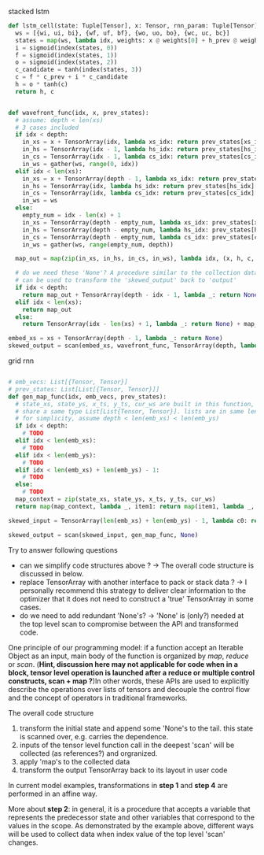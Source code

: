 stacked lstm
```python
def lstm_cell(state: Tuple[Tensor], x: Tensor, rnn_param: Tuple[Tensor]) -> Tuple[Tensor]:
  ws = [{wi, ui, bi}, {wf, uf, bf}, {wo, uo, bo}, {wc, uc, bc}]
  states = map(ws, lambda idx, weights: x @ weights[0] + h_prev @ weights[1] + weights[2])
  i = sigmoid(index(states, 0))
  f = sigmoid(index(states, 1))
  o = sigmoid(index(states, 2))
  c_candidate = tanh(index(states, 3))
  c = f * c_prev + i * c_candidate
  h = o * tanh(c)
  return h, c


def wavefront_func(idx, x, prev_states):
  # assume: depth < len(xs)
  # 3 cases included
  if idx < depth:
    in_xs = x + TensorArray(idx, lambda xs_idx: return prev_states[xs_idx - 1][0])
    in_hs = TensorArray(idx - 1, lambda hs_idx: return prev_states[hs_idx][0]) + h_initials[idx]
    in_cs = TensorArray(idx - 1, lambda cs_idx: return prev_states[cs_idx][1]) + c_initials[idx]
    in_ws = gather(ws, range(0, idx))
  elif idx < len(xs):
    in_xs = x + TensorArray(depth - 1, lambda xs_idx: return prev_states[xs_idx - 1][0])
    in_hs = TensorArray(idx, lambda hs_idx: return prev_states[hs_idx][0])
    in_cs = TensorArray(idx, lambda cs_idx: return prev_states[cs_idx][1])
    in_ws = ws
  else:
    empty_num = idx - len(x) + 1
    in_xs = TensorArray(depth - empty_num, lambda xs_idx: prev_states[xs_idx-1][0])
    in_hs = TensorArray(depth - empty_num, lambda hs_idx: prev_states[hs_idx][0])
    in_cs = TensorArray(depth - empty_num, lambda cs_idx: prev_states[cs_idx][1])
    in_ws = gather(ws, range(empty_num, depth))

  map_out = map(zip(in_xs, in_hs, in_cs, in_ws), lambda idx, (x, h, c, w): lstm_cell({h, c}, x, in_ws))

  # do we need these 'None'? A procedure similar to the collection data above
  # can be used to transform the 'skewed_output' back to 'output'
  if idx < depth:
    return map_out + TensorArray(depth - idx - 1, lambda _: return None)
  elif idx < len(xs):
    return map_out
  else:
    return TensorArray(idx - len(xs) + 1, lambda _: return None) + map_out

embed_xs = xs + TensorArray(depth - 1, lambda _: return None)
skewed_output = scan(embed_xs, wavefront_func, TensorArray(depth, lambda _: return None)
```

grid rnn
```python

# emb_vecs: List[{Tensor, Tensor}]
# prev_states: List[List[{Tensor, Tensor}]]
def gen_map_func(idx, emb_vecs, prev_states):
  # state_xs, state_ys, x_ts, y_ts, cur_ws are built in this function, they
  # share a same type List[List{Tensor, Tensor}]. lists are in same length.
  # for simplicity, assume depth < len(emb_xs) < len(emb_ys)
  if idx < depth:
    # TODO
  elif idx < len(emb_xs):
    # TODO
  elif idx < len(emb_ys):
    # TODO
  elif idx < len(emb_xs) + len(emb_ys) - 1:
    # TODO
  else:
    # TODO
  map_context = zip(state_xs, state_ys, x_ts, y_ts, cur_ws)
  return map(map_context, lambda _, item1: return map(item1, lambda _, item2: grid_cell(item2))

skewed_input = TensorArray(len(emb_xs) + len(emb_ys) - 1, lambda c0: return TensorArray(mix(len(emb_xs), c0 + 1) - max(0, c0 - len(emb_ys) + 1), lambda c1: return {index(emb_xs, c1), index(emb_ys, c0 - c1)})) + TensorArray(depth - 1, lambda _: return None)

skewed_output = scan(skewed_input, gen_map_func, None)
```
Try to answer following questions
- can we simplify code structures above ? -> The overall code structure is discussed in below.
- replace TensorArray with another interface to pack or stack data ? -> I personally recommend this strategy to deliver clear information to the optimizer that it does not need to construct a 'true' TensorArray in some cases.
- do we need to add redundant 'None's? -> 'None' is (only?) needed at the top level scan to compromise between the API and transformed code.

One principle of our programming model: if a function accept an Iterable Object as an input, main body of the function is organized by *map*, *reduce* or *scan*. (**Hint, discussion here may not applicable for code when in a block, tensor level operation is launched after a reduce or multiple control constructs, scan + map ?**)In other words, these APIs are used to explicitly describe the operations over lists of tensors and decouple the control flow and the concept of operators in traditional frameworks.

The overall code structure
1. transform the initial state and append some 'None's to the tail. this state is scanned over, e.g. carries the dependence.
2. inputs of the tensor level function call in the deepest 'scan' will be collected (as references?) and orgranized.
3. apply 'map's to the collected data
4. transform the output TensorArray back to its layout in user code

In current model examples, transformations in **step 1** and **step 4** are performed in an affine way.

More about **step 2**: in general, it is a procedure that accepts a variable that represents the predecessor state and other variables that correspond to the values in the scope. As demonstrated by the example above, different ways will be used to collect data when index value of the top level 'scan' changes.